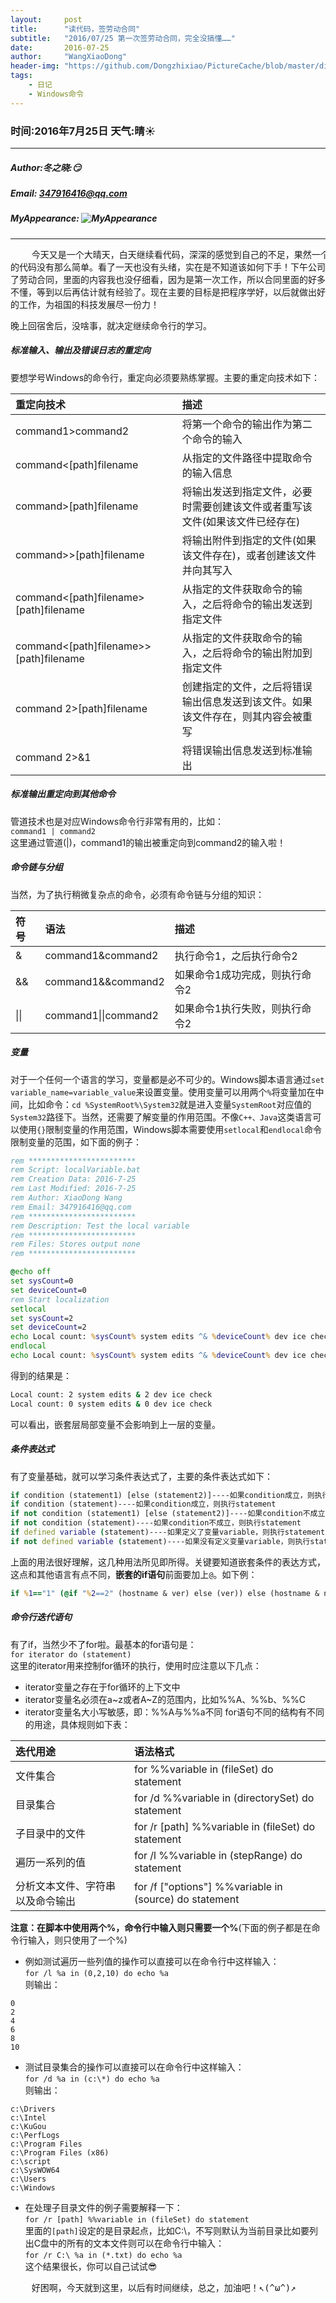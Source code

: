 ```yaml
---
layout:     post
title:      "读代码，签劳动合同"
subtitle:   "2016/07/25 第一次签劳动合同，完全没搞懂……"
date:       2016-07-25
author:     "WangXiaoDong"
header-img: "https://github.com/Dongzhixiao/PictureCache/blob/master/diaryPic/20160725.jpg?raw=true"
tags:
    - 日记
    - Windows命令
---
```


### 时间:2016年7月25日 天气:晴:sunny:
-----
#####   Author:冬之晓::smirk:
#####   Email: 347916416@qq.com
#####   MyAppearance: ![MyAppearance](https://github.com/Dongzhixiao/PictureCache/raw/master/MyPicture.JPG "我的头像")
----------
<pre>
    今天又是一个大晴天，白天继续看代码，深深的感觉到自己的不足，果然一个真正项目
的代码没有那么简单。看了一天也没有头绪，实在是不知道该如何下手！下午公司让我签署
了劳动合同，里面的内容我也没仔细看，因为是第一次工作，所以合同里面的好多内容都搞
不懂，等到以后再估计就有经验了。现在主要的目标是把程序学好，以后就做出好多有意义
的工作，为祖国的科技发展尽一份力！
</pre>
晚上回宿舍后，没啥事，就决定继续命令行的学习。

##### 标准输入、输出及错误日志的重定向
要想学号Windows的命令行，重定向必须要熟练掌握。主要的重定向技术如下：

|重定向技术|描述
|:---------|:---
|command1>command2|将第一个命令的输出作为第二个命令的输入
|command<[path]filename|从指定的文件路径中提取命令的输入信息
|command>[path]filename|将输出发送到指定文件，必要时需要创建该文件或者重写该文件(如果该文件已经存在)
|command>>[path]filename|将输出附件到指定的文件(如果该文件存在)，或者创建该文件并向其写入
|command<[path]filename>[path]filename|从指定的文件获取命令的输入，之后将命令的输出发送到指定文件
|command<[path]filename>>[path]filename|从指定的文件获取命令的输入，之后将命令的输出附加到指定文件
|command 2>[path]filename|创建指定的文件，之后将错误输出信息发送到该文件。如果该文件存在，则其内容会被重写
|command 2>&1|将错误输出信息发送到标准输出

##### 标准输出重定向到其他命令
管道技术也是对应Windows命令行非常有用的，比如：  
`command1 | command2`  
这里通过管道(|)，command1的输出被重定向到command2的输入啦！

##### 命令链与分组
当然，为了执行稍微复杂点的命令，必须有命令链与分组的知识：

|符号|语法|描述
|:---|:---|:---
|&|command1&command2|执行命令1，之后执行命令2
|&&|command1&&command2|如果命令1成功完成，则执行命令2
|\|\||command1\|\|command2|如果命令1执行失败，则执行命令2

##### 变量
对于一个任何一个语言的学习，变量都是必不可少的。Windows脚本语言通过`set variable_name=variable_value`来设置变量。使用变量可以用两个`%`将变量加在中间，比如命令：`cd %SystemRoot%\System32`就是进入变量`SystemRoot`对应值的`System32`路径下。当然，还需要了解变量的作用范围。不像`C++、Java`这类语言可以使用`{}`限制变量的作用范围，Windows脚本需要使用`setlocal`和`endlocal`命令限制变量的范围，如下面的例子：
```bat
rem ************************
rem Script: localVariable.bat
rem Creation Data: 2016-7-25
rem Last Modified: 2016-7-25
rem Author: XiaoDong Wang
rem Email: 347916416@qq.com
rem ************************
rem Description: Test the local variable
rem ************************
rem Files: Stores output none
rem ************************

@echo off
set sysCount=0
set deviceCount=0
rem Start localization
setlocal
set sysCount=2
set deviceCount=2
echo Local count: %sysCount% system edits ^& %deviceCount% dev ice check
endlocal
echo Local count: %sysCount% system edits ^& %deviceCount% dev ice check
```
得到的结果是：
```bat
Local count: 2 system edits & 2 dev ice check
Local count: 0 system edits & 0 dev ice check
```
可以看出，嵌套层局部变量不会影响到上一层的变量。

##### 条件表达式
有了变量基础，就可以学习条件表达式了，主要的条件表达式如下：
```bat
if condition (statement1) [else (statement2)]----如果condition成立，则执行statement1，否则执行statement2
if condition (statement)----如果condition成立，则执行statement
if not condition (statement1) [else (statement2)]----如果condition不成立，则执行statement1，否则执行statement2
if not condition (statement)----如果condition不成立，则执行statement
if defined variable (statement)----如果定义了变量variable，则执行statement
if not defined variable (statement)----如果没有定义变量variable，则执行statement
```
上面的用法很好理解，这几种用法所见即所得。关键要知道嵌套条件的表达方式，这点和其他语言有点不同，**嵌套的if语句**前面要加上`@`。如下例：
```bat
if %1=="1" (@if "%2==2" (hostname & ver) else (ver)) else (hostname & netstat -a)
```

##### 命令行迭代语句
有了if，当然少不了for啦。最基本的for语句是：  
`for iterator do (statement)`  
这里的iterator用来控制for循环的执行，使用时应注意以下几点：

- iterator变量之存在于for循环的上下文中
- iterator变量名必须在a~z或者A~Z的范围内，比如%%A、%%b、%%C
- iterator变量名大小写敏感，即：%%A与%%a不同
for语句不同的结构有不同的用途，具体规则如下表：

|迭代用途|语法格式
|:-------|:-------
|文件集合|for %%variable in (fileSet) do statement
|目录集合|for /d %%variable in (directorySet) do statement
|子目录中的文件|for /r [path] %%variable in (fileSet) do statement
|遍历一系列的值|for /l %%variable in (stepRange) do statement
|分析文本文件、字符串以及命令输出|for /f ["options"] %%variable in (source) do statement

**注意：在脚本中使用两个%，命令行中输入则只需要一个%**(下面的例子都是在命令行输入，则只使用了一个%)  
- 例如测试遍历一些列值的操作可以直接可以在命令行中这样输入：  
`for /l %a in (0,2,10) do echo %a`  
则输出：
```
0
2
4
6
8
10
```
- 测试目录集合的操作可以直接可以在命令行中这样输入：  
`for /d %a in (c:\*) do echo %a`  
则输出：
```
c:\Drivers
c:\Intel
c:\KuGou
c:\PerfLogs
c:\Program Files
c:\Program Files (x86)
c:\script
c:\SysWOW64
c:\Users
c:\Windows
```
- 在处理子目录文件的例子需要解释一下：  
`for /r [path] %%variable in (fileSet) do statement`  
里面的`[path]`设定的是目录起点，比如C:\，不写则默认为当前目录比如要列出C盘中的所有的文本文件则可以在命令行中输入：  
`for /r C:\ %a in (*.txt) do echo %a`  
这个结果很长，你可以自己试试:sunglasses:

<pre>
    好困啊，今天就到这里，以后有时间继续，总之，加油吧！↖(^ω^)↗
</pre>